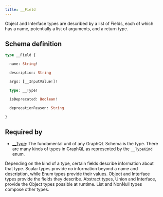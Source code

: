 ```yaml
---
title: __Field
---
```


Object and Interface types are described by a list of Fields, each of which has a name, potentially a list of arguments, and a return type.

## Schema definition
```graphql
type __Field {

  name: String! 

  description: String 

  args: [__InputValue!]! 

  type: __Type! 

  isDeprecated: Boolean! 

  deprecationReason: String 

}
```

## Required by
* [__Type](graphql/schema/__type.md): The fundamental unit of any GraphQL Schema is the type. There are many kinds of types in GraphQL as represented by the `__TypeKind` enum.

Depending on the kind of a type, certain fields describe information about that type. Scalar types provide no information beyond a name and description, while Enum types provide their values. Object and Interface types provide the fields they describe. Abstract types, Union and Interface, provide the Object types possible at runtime. List and NonNull types compose other types.

